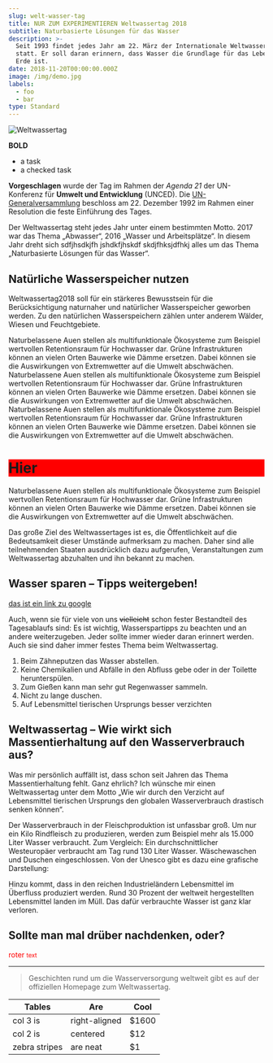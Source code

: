 ```yaml
---
slug: welt-wasser-tag
title: NUR ZUM EXPERIMENTIEREN Weltwassertag 2018
subtitle: Naturbasierte Lösungen für das Wasser
description: >-
  Seit 1993 findet jedes Jahr am 22. März der Internationale Weltwassertag
  statt. Er soll daran erinnern, dass Wasser die Grundlage für das Leben auf der
  Erde ist.
date: 2018-11-20T00:00:00.000Z
image: /img/demo.jpg
labels:
  - foo
  - bar
type: Standard
---
```

![Weltwassertag](./img/welt-wasser-tag.jpg)

<strong>BOLD</strong>

* a task
* a checked task

**Vorgeschlagen** wurde der Tag im Rahmen der *Agenda 21* der UN-Konferenz für **Umwelt und Entwicklung** (UNCED). Die [UN-Generalversammlung](https://cardamonchai.com) beschloss am 22. Dezember 1992 im Rahmen einer Resolution die feste Einführung des Tages.

Der Weltwassertag steht jedes Jahr unter einem bestimmten Motto. 2017 war das Thema „Abwasser“, 2016 „Wasser und Arbeitsplätze“. In diesem Jahr dreht sich
sdfjhsdkjfh jshdkfjhskdf skdjfhksjdfhkj alles um das Thema „Naturbasierte
Lösungen für das Wasser“.

## Natürliche **Wasserspeicher** nutzen

Weltwassertag2018 soll für ein stärkeres Bewusstsein für die Berücksichtigung naturnaher und natürlicher Wasserspeicher geworben werden. Zu den natürlichen
Wasserspeichern zählen unter anderem Wälder, Wiesen und Feuchtgebiete.

<Layout typ="drei-spalten">
  <Spalte>
    Naturbelassene Auen stellen als multifunktionale Ökosysteme zum Beispiel
    wertvollen Retentionsraum für Hochwasser dar. Grüne Infrastrukturen können an
    vielen Orten Bauwerke wie Dämme ersetzen. Dabei können sie die Auswirkungen von
    Extremwetter auf die Umwelt abschwächen.
  </Spalte>
  <Spalte>
    Naturbelassene Auen stellen als multifunktionale Ökosysteme zum Beispiel
    wertvollen Retentionsraum für Hochwasser dar. Grüne Infrastrukturen können an
    vielen Orten Bauwerke wie Dämme ersetzen. Dabei können sie die Auswirkungen von
    Extremwetter auf die Umwelt abschwächen.
  </Spalte>
  <Spalte>
    Naturbelassene Auen stellen als multifunktionale Ökosysteme zum Beispiel
    wertvollen Retentionsraum für Hochwasser dar. Grüne Infrastrukturen können an
    vielen Orten Bauwerke wie Dämme ersetzen. Dabei können sie die Auswirkungen von
    Extremwetter auf die Umwelt abschwächen.
  </Spalte>
</Layout>

<Newsletterbox />

<Youtube src="ndfnsndf"/>

<h1 style='background: red'>Hier</h1>

<Gallery type='dreispaltig' folder='./bilder' />

Naturbelassene Auen stellen als multifunktionale Ökosysteme zum Beispiel wertvollen Retentionsraum für Hochwasser dar. Grüne Infrastrukturen können an
vielen Orten Bauwerke wie Dämme ersetzen. Dabei können sie die Auswirkungen von
Extremwetter auf die Umwelt abschwächen.

Das große Ziel des Weltwassertages ist es, die Öffentlichkeit auf die Bedeutsamkeit dieser Umstände aufmerksam zu machen. Daher sind alle
teilnehmenden Staaten ausdrücklich dazu aufgerufen, Veranstaltungen zum
Weltwassertag abzuhalten und ihn bekannt zu machen.

## Wasser sparen – Tipps weitergeben!

[das ist ein link zu google](https://www.mozilla.org)

Auch, wenn sie für viele von uns ~~vielleicht~~ schon fester Bestandteil des Tagesablaufs sind: Es ist wichtig, Wasserspartipps zu beachten und an andere
weiterzugeben. Jeder sollte immer wieder daran erinnert werden. Auch sie sind
daher immer festes Thema beim Weltwassertag.

1. Beim Zähneputzen das Wasser abstellen.
2. Keine Chemikalien und Abfälle in den Abfluss gebe oder in der Toilette herunterspülen.
3. Zum Gießen kann man sehr gut Regenwasser sammeln.
4. Nicht zu lange duschen.
5. Auf Lebensmittel tierischen Ursprungs besser verzichten

## Weltwassertag – Wie wirkt sich Massentierhaltung auf den Wasserverbrauch aus?

Was mir persönlich auffällt ist, dass schon seit Jahren das Thema Massentierhaltung fehlt. Ganz ehrlich? Ich wünsche mir einen Weltwassertag unter
dem Motto „Wie wir durch den Verzicht auf Lebensmittel tierischen Ursprungs den
globalen Wasserverbrauch drastisch senken können“.

Der Wasserverbrauch in der Fleischproduktion ist unfassbar groß. Um nur ein Kilo Rindfleisch zu produzieren, werden zum Beispiel mehr als 15.000 Liter Wasser
verbraucht. Zum Vergleich: Ein durchschnittlicher Westeuropäer verbraucht am Tag
rund 130 Liter Wasser. Wäschewaschen und Duschen eingeschlossen. Von der Unesco
gibt es dazu eine grafische Darstellung:

Hinzu kommt, dass in den reichen Industrieländern Lebensmittel im Überfluss produziert werden. Rund 30 Prozent der weltweit hergestellten Lebensmittel
landen im Müll. Das dafür verbrauchte Wasser ist ganz klar verloren.

## Sollte man mal drüber nachdenken, oder?

<span style='color: red'> roter <small>text</small> </span>

- - -

> Geschichten rund um die Wasserversorgung weltweit gibt es auf der offiziellen Homepage zum Weltwassertag.

| Tables        | Are           | Cool  |
| ------------- | ------------- | ----- |
| col 3 is      | right-aligned | $1600 |
| col 2 is      | centered      | $12   |
| zebra stripes | are neat      | $1    |